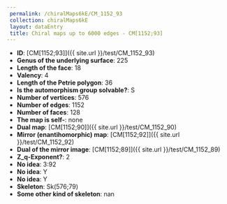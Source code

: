 ```yaml
--- 
 permalink: /chiralMaps6kE/CM_1152_93 
 collection: chiralMaps6kE
 layout: dataEntry
 title: Chiral maps up to 6000 edges - CM[1152;93]
---
```


- **ID**: [CM[1152;93]]({{ site.url }}/test/CM_1152_93)
- **Genus of the underlying surface**: 225
- **Length of the face**: 18
- **Valency**: 4
- **Length of the Petrie polygon**: 36
- **Is the automorphism group solvable?**: S
- **Number of vertices**: 576
- **Number of edges**: 1152
- **Number of faces**: 128
- **The map is self-**: none
- **Dual map**: [CM[1152;90]]({{ site.url }}/test/CM_1152_90)
- **Mirror (enantihomorphic) map**: [CM[1152;92]]({{ site.url }}/test/CM_1152_92)
- **Dual of the mirror image**: [CM[1152;89]]({{ site.url }}/test/CM_1152_89)
- **Z_q-Exponent?**: 2
- **No idea**:  3:92
- **No idea**: Y
- **No idea**: Y
- **Skeleton**: Sk(576;79)
- **Some other kind of skeleton**: nan
